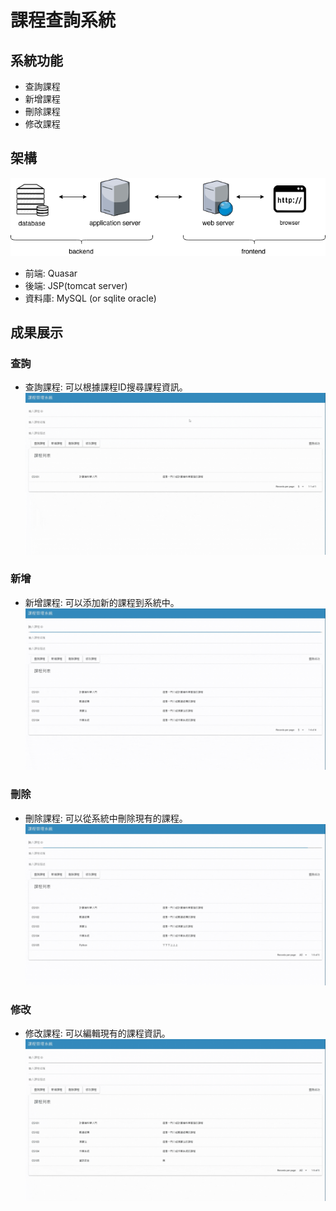 # 課程查詢系統

## 系統功能
- 查詢課程
- 新增課程
- 刪除課程
- 修改課程

## 架構
![網路圖片](./Imgs/example.png)

- 前端: Quasar
- 後端: JSP(tomcat server)
- 資料庫: MySQL (or sqlite oracle)


## 成果展示

### 查詢
- 查詢課程: 可以根據課程ID搜尋課程資訊。
![Lookup](./Imgs/LookUp.gif)

### 新增
- 新增課程: 可以添加新的課程到系統中。
![Add](./Imgs/AddCourse.gif)

### 刪除
- 刪除課程: 可以從系統中刪除現有的課程。
![Delete](./Imgs/DeleteCourse.gif)

### 修改
- 修改課程: 可以編輯現有的課程資訊。
![Update](./Imgs/UpdateCourse.gif)